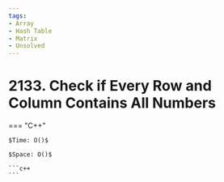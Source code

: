 ```yaml
---
tags:
- Array
- Hash Table
- Matrix
- Unsolved
---
```



# 2133. Check if Every Row and Column Contains All Numbers

=== "C++"

    $Time: O()$

    $Space: O()$

    ```c++
    ```